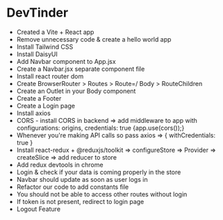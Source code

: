# DevTinder

- Created a Vite + React app
- Remove unnecessary code & create a hello world app
- Install Tailwind CSS
- Install DaisyUI
- Add Navbar component to App.jsx
- Create a Navbar.jsx separate component file
- Install react router dom
- Create BrowserRouter > Routes > Route=/ Body > RouteChildren
- Create an Outlet in your Body component
- Create a Footer
- Create a Login page
- Install axios
- CORS - install CORS in backend => add middleware to app with configurations: origins, credentials: true {app.use(cors());}
- Whenever you're making API calls so pass axios => { withCredentials: true }
- Install react-redux + @reduxjs/toolkit => configureStore => Provider => createSlice => add reducer to store
- Add redux devtools in chrome
- Login & check if your data is coming properly in the store
- Navbar should update as soon as user logs in
- Refactor our code to add constants file
- You should not be able to access other routes without login 
- If token is not present, redirect to login page
- Logout Feature